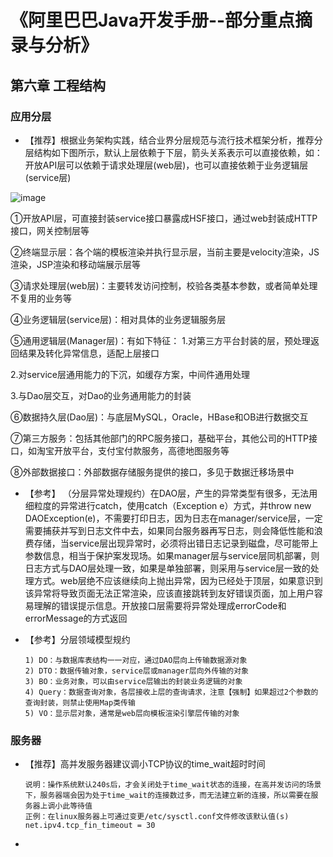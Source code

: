 # 《阿里巴巴Java开发手册--部分重点摘录与分析》

## 第六章 工程结构

### 应用分层

* 【推荐】根据业务架构实践，结合业界分层规范与流行技术框架分析，推荐分层结构如下图所示，默认上层依赖于下层，箭头关系表示可以直接依赖，如：开放API层可以依赖于请求处理层(web层)，也可以直接依赖于业务逻辑层(service层)

![image](https://cdn.jsdelivr.net/gh/chen-xing/figure_bed_02/cdn/20210712144015966.png)

①开放API层，可直接封装service接口暴露成HSF接口，通过web封装成HTTP接口，网关控制层等

②终端显示层：各个端的模板渲染并执行显示层，当前主要是velocity渲染，JS渲染，JSP渲染和移动端展示层等

③请求处理层(web层)：主要转发访问控制，校验各类基本参数，或者简单处理不复用的业务等

④业务逻辑层(service层)：相对具体的业务逻辑服务层

⑤通用逻辑层(Manager层)：有如下特征：
1.对第三方平台封装的层，预处理返回结果及转化异常信息，适配上层接口

2.对service层通用能力的下沉，如缓存方案，中间件通用处理

3.与Dao层交互，对Dao的业务通用能力的封装

⑥数据持久层(Dao层)：与底层MySQL，Oracle，HBase和OB进行数据交互

⑦第三方服务：包括其他部门的RPC服务接口，基础平台，其他公司的HTTP接口，如淘宝开放平台，支付宝付款服务，高德地图服务等

⑧外部数据接口：外部数据存储服务提供的接口，多见于数据迁移场景中

* 【参考】 （分层异常处理规约）在DAO层，产生的异常类型有很多，无法用细粒度的异常进行catch，使用catch（Exception e）方式，并throw new DAOException(e)，不需要打印日志，因为日志在manager/service层，一定需要捕获并写到日志文件中去，如果同台服务器再写日志，则会降低性能和浪费存储，当service层出现异常时，必须将出错日志记录到磁盘，尽可能带上参数信息，相当于保护案发现场。如果manager层与service层同机部署，则日志方式与DAO层处理一致，如果是单独部署，则采用与service层一致的处理方式。web层绝不应该继续向上抛出异常，因为已经处于顶层，如果意识到该异常将导致页面无法正常渲染，应该直接跳转到友好错误页面，加上用户容易理解的错误提示信息。开放接口层需要将异常处理成errorCode和errorMessage的方式返回

* 【参考】分层领域模型规约

  ~~~wiki
  1) DO：与数据库表结构一一对应，通过DAO层向上传输数据源对象
  2) DTO：数据传输对象，service层或manager层向外传输的对象
  3) BO：业务对象，可以由service层输出的封装业务逻辑的对象
  4) Query：数据查询对象，各层接收上层的查询请求，注意【强制】如果超过2个参数的查询封装，则禁止使用Map类传输
  5) VO：显示层对象，通常是web层向模板渲染引擎层传输的对象
  ~~~

### 服务器

* 【推荐】高并发服务器建议调小TCP协议的time_wait超时时间

  ~~~wiki
  说明：操作系统默认240s后，才会关闭处于time_wait状态的连接，在高并发访问的场景下，服务器端会因为处于time_wait的连接数过多，而无法建立新的连接，所以需要在服务器上调小此等待值
  正例：在linux服务器上可通过变更/etc/sysctl.conf文件修改该默认值(s)
  net.ipv4.tcp_fin_timeout = 30
  ~~~

* 

